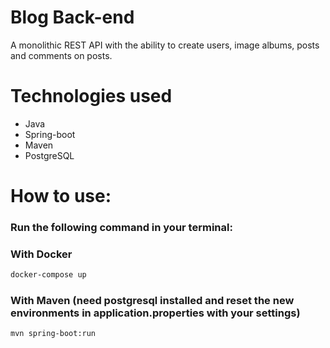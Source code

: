 # Blog Back-end

A monolithic REST API with the ability to create users, image albums, posts and comments on posts.

# Technologies used

- Java
- Spring-boot
- Maven
- PostgreSQL

# How to use:

### Run the following command in your terminal:

### With Docker

```bash
docker-compose up
```

### With Maven (need postgresql installed and reset the new environments in application.properties with your settings)

```bash
mvn spring-boot:run
```

